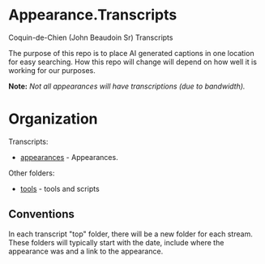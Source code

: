 # Appearance.Transcripts
Coquin-de-Chien (John Beaudoin Sr) Transcripts

The purpose of this repo is to place AI generated captions in one location for easy searching. How this repo will change will depend on how well it is working for our purposes.

**Note:** *Not all appearances will have transcriptions (due to bandwidth).*

# Organization

Transcripts:

- [appearances](appearances) - Appearances.

Other folders:

- [tools](tools) - tools and scripts

## Conventions

In each transcript "top" folder, there will be a new folder for each stream. These folders will typically start with the date, include where the appearance was and a link to the appearance.
